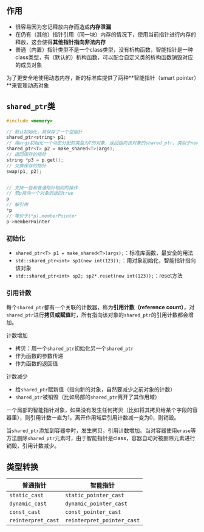 ## 作用

-   很容易因为忘记释放内存而造成**内存泄漏**
-   在仍有（其他）指针引用（同一块）内存的情况下，使用当前指针进行内存的释放，这会使得**其他指针指向非法内存**
-   普通（内置）指针类型不是一个class类型，没有析构函数，智能指针是一种class类型，有（默认的）析构函数，可以配合自定义类的析构函数销毁对应的成员对象

为了更安全地使用动态内存，新的标准库提供了两种**智能指针（smart pointer）**来管理动态对象

## `shared_ptr`类

``` c++
#include <memory>

// 默认初始化，其保存了一个空指针
shared_ptr<string> p1;
// 用args初始化一个动态分配的类型为T的对象，返回指向该对象的shared_ptr。类似于new T(args)
shared_ptr<T> p2 = make_shared<T>(args);
// 返回保存的指针
string *p3 = p.get();
// 交换保存的指针
swap(p1, p2);


// 支持一些和普通指针相同的操作
// 若p指向一个对象则返回true
p
// 解引用
*p
// 等价于(*p).memberPointer
p->memberPointer

```

### 初始化

- `shared_ptr<T> p1 = make_shared<T>(args);`：标准库函数，最安全的用法
- `std::shared_ptr<int> sp1(new int(123));`：用对象初始化，智能指针指向该对象
- `std::shared_ptr<int> sp2; sp2*.reset(new int(123));`：reset方法

### 引用计数

每个`shared_ptr`都有一个关联的计数器，称为**引用计数（reference count）**，对`shared_ptr`进行**拷贝或赋值**时，所有指向该对象的`shared_ptr`的引用计数都会增加。

计数增加

- 拷贝：用一个`shared_ptr`初始化另一个`shared_ptr`
- 作为函数的参数传递
- 作为函数的返回值

计数减少

- 给`shared_ptr`赋新值（指向新的对象，自然要减少之前对象的计数）
- `shared_ptr`被销毁（比如局部的`shared_ptr`离开了其作用域）

一个局部的智能指针对象，如果没有发生任何拷贝（比如将其拷贝给某个字段的容器里），则引用计数一直为1，离开作用域后引用计数减一变为0，则销毁。

当`shared_ptr`添加到容器中时，发生拷贝，引用计数增加。当对容器使用`erase`等方法删除`shared_ptr`元素时，由于智能指针是class，容器自动对被删除元素进行销毁，引用计数减少。

## 类型转换

| 普通指针           | 智能指针                   |
| ------------------ | -------------------------- |
| `static_cast`      | `static_pointer_cast`      |
| `dynamic_cast`     | `dynamic_pointer_cast`     |
| `const_cast`       | `const_pointer_cast`       |
| `reinterpret_cast` | `reinterpret_pointer_cast` |
